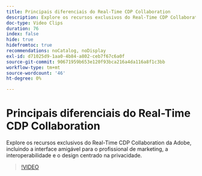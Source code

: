 ```yaml
---
title: Principais diferenciais do Real-Time CDP Collaboration
description: Explore os recursos exclusivos do Real-Time CDP Collaboration da Adobe, incluindo a interface amigável para o profissional de marketing, a interoperabilidade e o design centrado na privacidade.
doc-type: Video Clips
duration: 76
index: false
hide: true
hidefromtoc: true
recommendations: noCatalog, noDisplay
exl-id: d71025d9-1aa0-4b84-a802-ceb7f67c6a0f
source-git-commit: 90671959b653e120f93bca216a4da116a8f1c3bb
workflow-type: tm+mt
source-wordcount: '46'
ht-degree: 0%

---
```


# Principais diferenciais do Real-Time CDP Collaboration

Explore os recursos exclusivos do Real-Time CDP Collaboration da Adobe, incluindo a interface amigável para o profissional de marketing, a interoperabilidade e o design centrado na privacidade.

<!-- 62_OS511_3442426_75_key-differentiators-of-realtime-cdp-collaboration -->
>[!VIDEO](https://video.tv.adobe.com/v/3458280/?learn=on&enablevpops=true)

